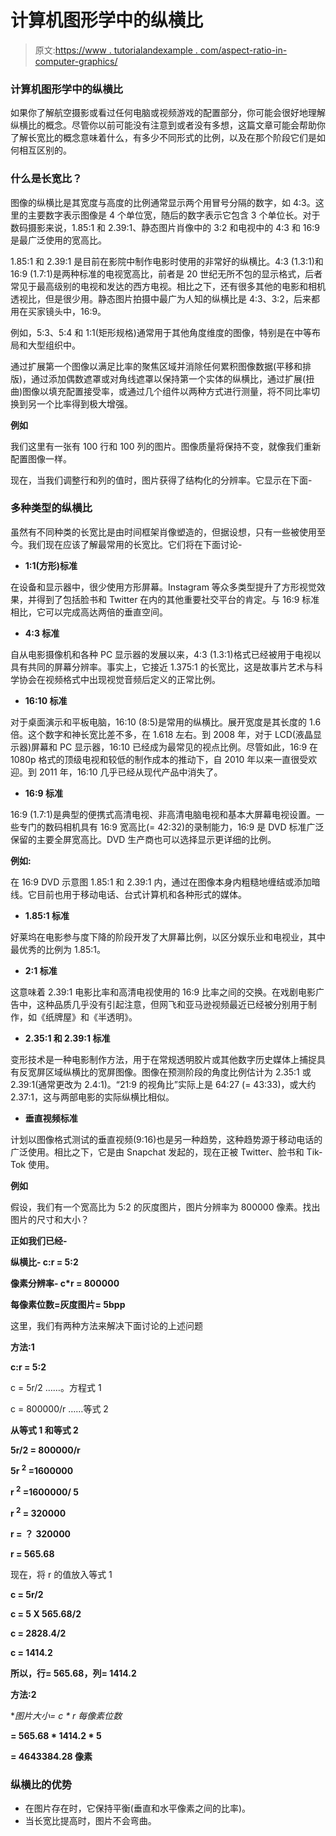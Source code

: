 # 计算机图形学中的纵横比

> 原文:[https://www . tutorialandexample . com/aspect-ratio-in-computer-graphics/](https://www.tutorialandexample.com/aspect-ratio-in-computer-graphics/)

### 计算机图形学中的纵横比

如果你了解航空摄影或看过任何电脑或视频游戏的配置部分，你可能会很好地理解纵横比的概念。尽管你以前可能没有注意到或者没有多想，这篇文章可能会帮助你了解长宽比的概念意味着什么，有多少不同形式的比例，以及在那个阶段它们是如何相互区别的。

### 什么是长宽比？

图像的纵横比是其宽度与高度的比例通常显示两个用冒号分隔的数字，如 4:3。这里的主要数字表示图像是 4 个单位宽，随后的数字表示它包含 3 个单位长。对于数码摄影来说，1.85:1 和 2.39:1、静态图片肖像中的 3:2 和电视中的 4:3 和 16:9 是最广泛使用的宽高比。

1.85∶1 和 2.39∶1 是目前在影院中制作电影时使用的非常好的纵横比。4:3 (1.3:1)和 16:9 (1.7:1)是两种标准的电视宽高比，前者是 20 世纪无所不包的显示格式，后者常见于最高级别的电视和发达的西方电视。相比之下，还有很多其他的电影和相机透视比，但是很少用。静态图片拍摄中最广为人知的纵横比是 4:3、3:2，后来都用在买家镜头中，16:9。

例如，5:3、5:4 和 1:1(矩形规格)通常用于其他角度维度的图像，特别是在中等布局和大型组织中。

通过扩展第一个图像以满足比率的聚焦区域并消除任何累积图像数据(平移和排版)，通过添加偶数遮罩或对角线遮罩以保持第一个实体的纵横比，通过扩展(扭曲)图像以填充配置接受率，或通过几个组件以两种方式进行测量，将不同比率切换到另一个比率得到极大增强。

**例如**

我们这里有一张有 100 行和 100 列的图片。图像质量将保持不变，就像我们重新配置图像一样。

现在，当我们调整行和列的值时，图片获得了结构化的分辨率。它显示在下面-

### 多种类型的纵横比

虽然有不同种类的长宽比是由时间框架肖像塑造的，但据设想，只有一些被使用至今。我们现在应该了解最常用的长宽比。它们将在下面讨论-

*   **1:1(方形)标准**

在设备和显示器中，很少使用方形屏幕。Instagram 等众多类型提升了方形视觉效果，并得到了包括脸书和 Twitter 在内的其他重要社交平台的肯定。与 16:9 标准相比，它可以完成高达两倍的垂直空间。

*   **4:3 标准**

自从电影摄像机和各种 PC 显示器的发展以来，4:3 (1.3:1)格式已经被用于电视以具有共同的屏幕分辨率。事实上，它接近 1.375:1 的长宽比，这是故事片艺术与科学协会在视频格式中出现视觉音频后定义的正常比例。

*   **16:10 标准**

对于桌面演示和平板电脑，16:10 (8:5)是常用的纵横比。展开宽度是其长度的 1.6 倍。这个数字和神长宽比差不多，在 1.618 左右。到 2008 年，对于 LCD(液晶显示器)屏幕和 PC 显示器，16:10 已经成为最常见的视点比例。尽管如此，16:9 在 1080p 格式的顶级电视和较低的制作成本的推动下，自 2010 年以来一直很受欢迎。到 2011 年，16:10 几乎已经从现代产品中消失了。

*   **16:9 标准**

16:9 (1.7:1)是典型的便携式高清电视、非高清电脑电视和基本大屏幕电视设置。一些专门的数码相机具有 16:9 宽高比(= 42:32)的录制能力，16:9 是 DVD 标准广泛保留的主要全屏宽高比。DVD 生产商也可以选择显示更详细的比例。

**例如:**

在 16:9 DVD 示意图 1.85:1 和 2.39:1 内，通过在图像本身内粗糙地缠结或添加暗线。它目前也用于移动电话、台式计算机和各种形式的媒体。

*   **1.85:1 标准**

好莱坞在电影参与度下降的阶段开发了大屏幕比例，以区分娱乐业和电视业，其中最优秀的比例为 1.85:1。

*   **2:1 标准**

这意味着 2.39:1 电影比率和高清电视使用的 16:9 比率之间的交换。在戏剧电影广告中，这种品质几乎没有引起注意，但网飞和亚马逊视频最近已经被分别用于制作，如《纸牌屋》和《半透明》。

*   **2.35:1 和 2.39:1 标准**

变形技术是一种电影制作方法，用于在常规透明胶片或其他数字历史媒体上捕捉具有反宽屏区域纵横比的宽屏图像。图像在预测阶段的角度比例估计为 2.35:1 或 2.39:1(通常更改为 2.4:1)。“21:9 的视角比”实际上是 64:27 (= 43:33)，或大约 2.37:1，这与两部电影的实际纵横比相似。

*   **垂直视频标准**

计划以图像格式测试的垂直视频(9:16)也是另一种趋势，这种趋势源于移动电话的广泛使用。相比之下，它是由 Snapchat 发起的，现在正被 Twitter、脸书和 Tik-Tok 使用。

**例如**

假设，我们有一个宽高比为 5:2 的灰度图片，图片分辨率为 800000 像素。找出图片的尺寸和大小？

**正如我们已经-**

**纵横比- c:r = 5:2**

**像素分辨率- c*r = 800000**

**每像素位数=灰度图片= 5bpp**

这里，我们有两种方法来解决下面讨论的上述问题

**方法:1**

**c:r = 5:2**

c = 5r/2 ……。方程式 1

c = 800000/r ……等式 2

**从等式 1 和等式 2**

**5r/2 = 800000/r**

**5r <sup>2</sup> =1600000**

**r <sup>2</sup> =1600000/ 5**

**r <sup>2</sup> = 320000**

**r =** **？** **320000**

**r = 565.68**

现在，将 r 的值放入等式 1

**c = 5r/2**

**c = 5 X 565.68/2**

**c = 2828.4/2**

**c = 1414.2**

**所以，行= 565.68，列= 1414.2**

**方法:2**

**图片大小= c * r *每像素位数**

**= 565.68 * 1414.2 * 5**

**= 4643384.28 像素**

### 纵横比的优势

*   在图片存在时，它保持平衡(垂直和水平像素之间的比率)。
*   当长宽比提高时，图片不会弯曲。